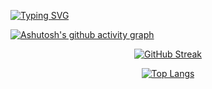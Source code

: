 [![Typing SVG](https://readme-typing-svg.demolab.com?font=Fira+Code&pause=1000&color=1F9CF7&width=435&lines=Hi+there!+%F0%9F%91%8B)](https://git.io/typing-svg)


[![Ashutosh's github activity graph](https://github-readme-activity-graph.cyclic.app/graph?username=MarianCN&theme=react)](https://github.com/ashutosh00710/github-readme-activity-graph)

  
<div align="center">
  
  [![GitHub Streak](https://streak-stats.demolab.com/?user=MarianCN)](https://git.io/streak-stats)
  
</div>


<div align="center">
  
  [![Top Langs](https://github-readme-stats.vercel.app/api/top-langs/?username=MarianCN&layout=compact)](https://github.com/anuraghazra/github-readme-stats)
  
</div>



<!-- 

![MarianCN](https://custom-icon-badges.demolab.com/badge/-hermione@spew.co.uk-red?style=for-the-badge&logo=mention&logoColor=white) 
![Anurag's GitHub stats](https://github-readme-stats.vercel.app/api?username=MarianCN&count_private=true) 
-->

